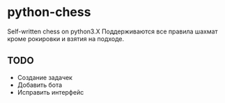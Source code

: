 # python-chess
Self-written chess on python3.X
Поддерживаются все правила шахмат кроме рокировки и взятия на подходе.

## TODO
 * Создание задачек
 * Добавить бота
 * Исправить интерфейс
